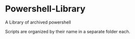 # Powershell-Library
A Library of archived powershell

Scripts are organized by their name in a separate folder each.
